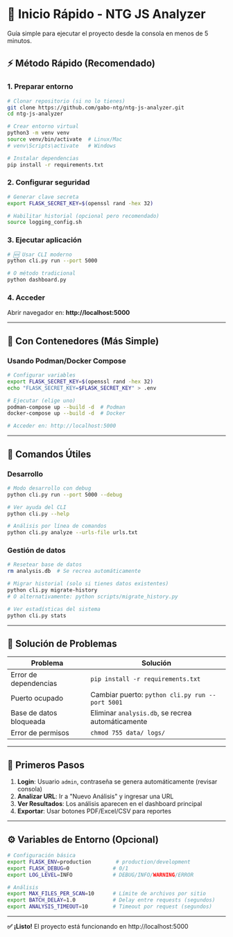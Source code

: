 # 🚀 Inicio Rápido - NTG JS Analyzer

Guía simple para ejecutar el proyecto desde la consola en menos de 5 minutos.

## ⚡ Método Rápido (Recomendado)

### 1. Preparar entorno
```bash
# Clonar repositorio (si no lo tienes)
git clone https://github.com/gabo-ntg/ntg-js-analyzer.git
cd ntg-js-analyzer

# Crear entorno virtual
python3 -m venv venv
source venv/bin/activate  # Linux/Mac
# venv\Scripts\activate   # Windows

# Instalar dependencias
pip install -r requirements.txt
```

### 2. Configurar seguridad
```bash
# Generar clave secreta
export FLASK_SECRET_KEY=$(openssl rand -hex 32)

# Habilitar historial (opcional pero recomendado)
source logging_config.sh
```

### 3. Ejecutar aplicación
```bash
# 🆕 Usar CLI moderno
python cli.py run --port 5000

# O método tradicional
python dashboard.py
```

### 4. Acceder
Abrir navegador en: **http://localhost:5000**

---

## 🐳 Con Contenedores (Más Simple)

### Usando Podman/Docker Compose
```bash
# Configurar variables
export FLASK_SECRET_KEY=$(openssl rand -hex 32)
echo "FLASK_SECRET_KEY=$FLASK_SECRET_KEY" > .env

# Ejecutar (elige uno)
podman-compose up --build -d  # Podman
docker-compose up --build -d  # Docker

# Acceder en: http://localhost:5000
```

---

## 🔧 Comandos Útiles

### Desarrollo
```bash
# Modo desarrollo con debug
python cli.py run --port 5000 --debug

# Ver ayuda del CLI
python cli.py --help

# Análisis por línea de comandos
python cli.py analyze --urls-file urls.txt
```

### Gestión de datos
```bash
# Resetear base de datos
rm analysis.db  # Se recrea automáticamente

# Migrar historial (solo si tienes datos existentes)
python cli.py migrate-history
# O alternativamente: python scripts/migrate_history.py

# Ver estadísticas del sistema
python cli.py stats
```

---

## 🚨 Solución de Problemas

| Problema | Solución |
|----------|----------|
| Error de dependencias | `pip install -r requirements.txt` |
| Puerto ocupado | Cambiar puerto: `python cli.py run --port 5001` |
| Base de datos bloqueada | Eliminar `analysis.db`, se recrea automáticamente |
| Error de permisos | `chmod 755 data/ logs/` |

---

## 📝 Primeros Pasos

1. **Login**: Usuario `admin`, contraseña se genera automáticamente (revisar consola)
2. **Analizar URL**: Ir a "Nuevo Análisis" y ingresar una URL
3. **Ver Resultados**: Los análisis aparecen en el dashboard principal
4. **Exportar**: Usar botones PDF/Excel/CSV para reportes

---

## ⚙️ Variables de Entorno (Opcional)

```bash
# Configuración básica
export FLASK_ENV=production        # production/development
export FLASK_DEBUG=0              # 0/1
export LOG_LEVEL=INFO             # DEBUG/INFO/WARNING/ERROR

# Análisis
export MAX_FILES_PER_SCAN=10      # Límite de archivos por sitio
export BATCH_DELAY=1.0            # Delay entre requests (segundos)
export ANALYSIS_TIMEOUT=10        # Timeout por request (segundos)
```

---

**✅ ¡Listo!** El proyecto está funcionando en http://localhost:5000
